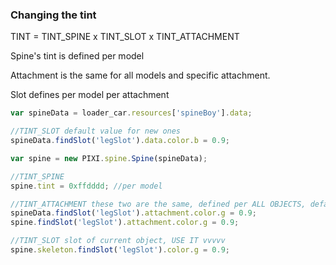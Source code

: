 ### Changing the tint

TINT = TINT_SPINE x TINT_SLOT x TINT_ATTACHMENT
 
Spine's tint is defined per model

Attachment is the same for all models and specific attachment.

Slot defines per model per attachment

```js
var spineData = loader_car.resources['spineBoy'].data;

//TINT_SLOT default value for new ones
spineData.findSlot('legSlot').data.color.b = 0.9; 

var spine = new PIXI.spine.Spine(spineData);

//TINT_SPINE
spine.tint = 0xffdddd; //per model

//TINT_ATTACHMENT these two are the same, defined per ALL OBJECTS, default value was taken from above
spineData.findSlot('legSlot').attachment.color.g = 0.9;
spine.findSlot('legSlot').attachment.color.g = 0.9;

//TINT_SLOT slot of current object, USE IT vvvvv 
spine.skeleton.findSlot('legSlot').color.g = 0.9;

```
